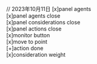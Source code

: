 // 2023年10月11日
[x]panel agents  
[x]panel agents close  
[x]panel considerations close  
[x]panel actions close  
[x]monitor button  
[x]move to point  
[+]action done  
[x]consideration weight  